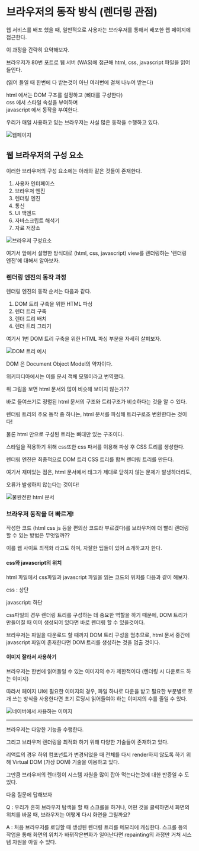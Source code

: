 # 브라우저의 동작 방식 (렌더링 관점)

웹 서비스를 배포 했을 때, 일반적으로 사용자는 브라우저를 통해서 배포한 웹 페이지에 접근한다.

이 과정을 간략히 요약해보자.

브라우저가 80번 포트로 웹 서버 (WAS)에 접근해 html, css, javascript 파일을 읽어들인다.

(읽어 들일 때 한번에 다 받는것이 아닌 여러번에 걸쳐 나누어 받는다)

html 에서는 DOM 구조를 설정하고 (뼈대를 구성한다)  
css 에서 스타일 속성을 부여하며  
javascript 에서 동작을 부여한다.

우리가 매일 사용하고 있는 브라우저는 사실 많은 동작을 수행하고 있다.

![웹페이지](https://img1.daumcdn.net/thumb/R1280x0/?scode=mtistory2&fname=https%3A%2F%2Fk.kakaocdn.net%2Fdn%2FmoQkM%2FbtqBHUcd7A6%2FlVHt4s7MCUzoJDZuQz1N9K%2Fimg.png)

## 웹 브라우저의 구성 요소

이러한 브라우저의 구성 요소에는 아래와 같은 것들이 존재한다.

1. 사용자 인터페이스
2. 브라우저 엔진
3. 렌더링 엔진
4. 통신
5. UI 백엔드
6. 자바스크립트 해석기
7. 자료 저장소

![브라우저 구성요소](https://img1.daumcdn.net/thumb/R1280x0/?scode=mtistory2&fname=https%3A%2F%2Fk.kakaocdn.net%2Fdn%2FLr9ze%2FbtqBJe86kNO%2FmJO37yBxd6df0dn6rk8ggK%2Fimg.png)

여기서 앞에서 설명한 방식대로 (html, css, javascript) view를 렌더링하는 '렌더링 엔진'에 대해서 알아보자.

### 렌더링 엔진의 동작 과정

렌더링 엔진의 동작 순서는 다음과 같다.

1. DOM 트리 구축을 위한 HTML 파싱
2. 렌더 트리 구축
3. 렌더 트리 배치
4. 렌더 트리 그리기

여기서 1번 DOM 트리 구축을 위한 HTML 파싱 부분을 자세히 살펴보자.

![DOM 트리 예시](https://img1.daumcdn.net/thumb/R1280x0/?scode=mtistory2&fname=https%3A%2F%2Fk.kakaocdn.net%2Fdn%2FddfExK%2FbtqBIJhcMWa%2FDx2lmvnC1vdz5cEffkhCXk%2Fimg.png)

DOM 은 Document Object Model의 약자이다.

위키피디아에서는 이를 문서 객체 모델이라고 번역했다.

위 그림을 보면 html 문서와 많이 비슷해 보이지 않는가??

바로 들여쓰기로 정렬된 html 문서의 구조와 트리구조가 비슷하다는 것을 알 수 있다.

렌더링 트리의 주요 동작 중 하나는, html 문서를 파싱해 트리구로조 변환한다는 것이다!

물론 html 만으로 구성된 트리는 뼈대만 있는 구조이다.

스타일을 적용하기 위해 css또한 css 파서를 이용해 파싱 후 CSS 트리를 생성한다.

렌더링 엔진은 최종적으로 DOM 트리 CSS 트리를 합쳐 렌더링 트리를 만든다.

여기서 재미있는 점은, html 문서에서 태그가 제대로 닫히지 않는 문제가 발생하더라도,

오류가 발생하지 않는다는 것이다!

![불완전한 html 문서](https://img1.daumcdn.net/thumb/R1280x0/?scode=mtistory2&fname=https%3A%2F%2Fk.kakaocdn.net%2Fdn%2FJ82ui%2FbtqBHUXByZE%2FHlvhkUflkphXN995UQM2sK%2Fimg.png)

### 브라우저 동작을 더 빠르게!

작성한 코드 (html css js 등을 편의상 코드라 부르겠다)를 브라우저에 더 빨리 렌더링 할 수 있는 방법은 무엇일까??

이를 웹 사이트 최적화 라고도 하며, 자잘한 팁들이 있어 소개하고자 한다.

#### css와 javascript의 위치

html 파일에서 css파일과 javascript 파일을 읽는 코드의 위치를 다음과 같이 해보자.

css : 상단

javascript: 하단

css파일의 경우 렌더링 트리를 구성하는 데 중요한 역할을 하기 때문에, DOM 트리가 만들어질 때 이미 생성되어 있다면 바로 렌더링 할 수 있을것이다.

브라우저는 파일을 다운로드 할 때까지 DOM 트리 구성을 멈추므로, html 문서 중간에 javascript 파일이 존재한다면 DOM 트리를 생성하는 것을 멈출 것이다.

#### 이미지 잘라서 사용하기

브라우저는 한번에 읽어들일 수 있는 이미지의 수가 제한적이다 (렌더링 시 다운로드 하는 이미지)

따라서 페이지 UI에 필요한 이미지의 경우, 파일 하나로 다운을 받고 필요한 부분별로 쪼개 쓰는 방식을 사용한다면 초기 로딩시 읽어들여야 하는 이미지의 수를 줄일 수 있다.

![네이버에서 사용하는 이미지](https://img1.daumcdn.net/thumb/R1280x0/?scode=mtistory2&fname=https%3A%2F%2Fk.kakaocdn.net%2Fdn%2Fb1xu1C%2FbtqBIIo5icl%2FeYxLLWBrFN5hBq9gtd7Aak%2Fimg.png)

---

브라우저는 다양한 기능을 수행한다.

그리고 브라우저 렌더링을 최적화 하기 위해 다양한 기술들이 존재하고 있다.

리액트의 경우 하위 컴포넌트가 변경되었을 때 전체를 다시 render하지 않도록 하기 위해 Virtual DOM (가상 DOM) 기술을 이용하고 있다.

그만큼 브라우저의 렌더링이 시스템 자원을 많이 잡아 먹는다는것에 대한 반증일 수 도 있다.

다음 질문에 답해보자

Q : 우리가 흔히 브라우저 탐색을 할 때 스크롤을 하거나, 어떤 것을 클릭하면서 화면의 위치를 바꿀 때, 브라우저는 어떻게 다시 화면을 그릴까요?

A : 처음 브라우저를 로딩할 때 생성된 렌더링 트리를 메모리에 캐싱한다. 스크롤 등의 작업을 통해 화면의 위치가 바뀌작은변화가 일어난다면 repainting의 과정만 거쳐 시스템 자원을 아낄 수 있다.
